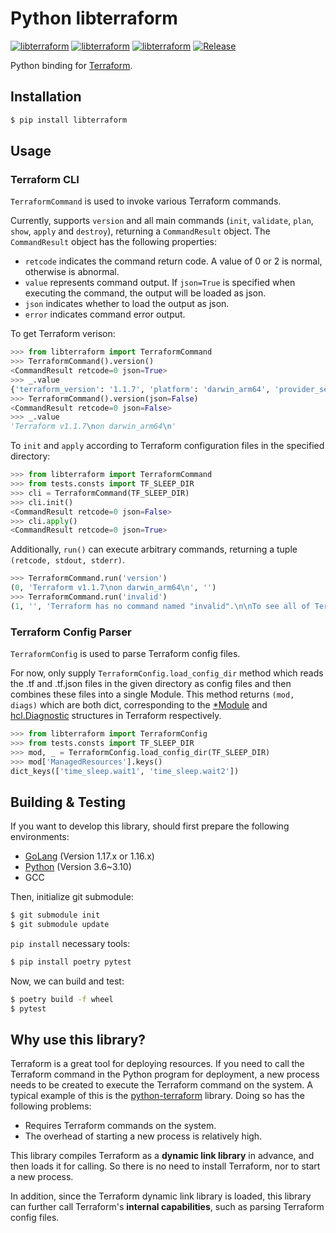 # Python libterraform

[![libterraform](https://img.shields.io/pypi/v/libterraform.svg)](https://pypi.python.org/pypi/libterraform)
[![libterraform](https://img.shields.io/pypi/l/libterraform.svg)](https://pypi.python.org/pypi/libterraform)
[![libterraform](https://img.shields.io/pypi/pyversions/libterraform.svg)](https://pypi.python.org/pypi/libterraform)
[![Release](https://github.com/Prodesire/py-libterraform/actions/workflows/release.yml/badge.svg)](https://github.com/Prodesire/py-libterraform/actions/workflows/release.yml)

Python binding for [Terraform](https://www.terraform.io/).

## Installation

```bash
$ pip install libterraform
```

## Usage

### Terraform CLI

`TerraformCommand` is used to invoke various Terraform commands.

Currently, supports `version` and all main commands (`init`, `validate`, `plan`, `show`, `apply` and `destroy`),
returning a `CommandResult` object. The `CommandResult` object has the following properties:

- `retcode` indicates the command return code. A value of 0 or 2 is normal, otherwise is abnormal.
- `value` represents command output. If `json=True` is specified when executing the command, the output will be loaded
  as json.
- `json` indicates whether to load the output as json.
- `error` indicates command error output.

To get Terraform verison:

```python
>>> from libterraform import TerraformCommand
>>> TerraformCommand().version()
<CommandResult retcode=0 json=True>
>>> _.value
{'terraform_version': '1.1.7', 'platform': 'darwin_arm64', 'provider_selections': {}, 'terraform_outdated': False}
>>> TerraformCommand().version(json=False)
<CommandResult retcode=0 json=False>
>>> _.value
'Terraform v1.1.7\non darwin_arm64\n'
```

To `init` and `apply` according to Terraform configuration files in the specified directory:

```python
>>> from libterraform import TerraformCommand
>>> from tests.consts import TF_SLEEP_DIR
>>> cli = TerraformCommand(TF_SLEEP_DIR)
>>> cli.init()
<CommandResult retcode=0 json=False>
>>> cli.apply()
<CommandResult retcode=0 json=True>
```

Additionally, `run()` can execute arbitrary commands, returning a tuple `(retcode, stdout, stderr)`.

```python
>>> TerraformCommand.run('version')
(0, 'Terraform v1.1.7\non darwin_arm64\n', '')
>>> TerraformCommand.run('invalid')
(1, '', 'Terraform has no command named "invalid".\n\nTo see all of Terraform\'s top-level commands, run:\n  terraform -help\n\n')
```

### Terraform Config Parser

`TerraformConfig` is used to parse Terraform config files.

For now, only supply `TerraformConfig.load_config_dir` method which reads the .tf and .tf.json files in the given
directory as config files and then combines these files into a single Module. This method returns `(mod, diags)`
which are both dict, corresponding to
the [*Module](https://github.com/hashicorp/terraform/blob/2a5420cb9acf8d5f058ad077dade80214486f1c4/internal/configs/module.go#L14)
and [hcl.Diagnostic](https://github.com/hashicorp/hcl/blob/v2.11.1/diagnostic.go#L26) structures in Terraform
respectively.

```python
>>> from libterraform import TerraformConfig
>>> from tests.consts import TF_SLEEP_DIR
>>> mod, _ = TerraformConfig.load_config_dir(TF_SLEEP_DIR)
>>> mod['ManagedResources'].keys()
dict_keys(['time_sleep.wait1', 'time_sleep.wait2'])
```

## Building & Testing

If you want to develop this library, should first prepare the following environments:
- [GoLang](https://go.dev/dl/) (Version 1.17.x or 1.16.x)
- [Python](https://www.python.org/downloads/) (Version 3.6~3.10)
- GCC

Then, initialize git submodule:
```bash
$ git submodule init
$ git submodule update
```

`pip install` necessary tools:

```bash
$ pip install poetry pytest
```

Now, we can build and test:
```bash
$ poetry build -f wheel
$ pytest
```


## Why use this library?
Terraform is a great tool for deploying resources. If you need to call the Terraform command in the Python program
for deployment, a new process needs to be created to execute the Terraform command on the system. A typical example 
of this is the [python-terraform](https://github.com/beelit94/python-terraform) library. 
Doing so has the following problems:
- Requires Terraform commands on the system.
- The overhead of starting a new process is relatively high.

This library compiles Terraform as a **dynamic link library** in advance, and then loads it for calling. 
So there is no need to install Terraform, nor to start a new process.

In addition, since the Terraform dynamic link library is loaded, this library can further call Terraform's 
**internal capabilities**, such as parsing Terraform config files.
